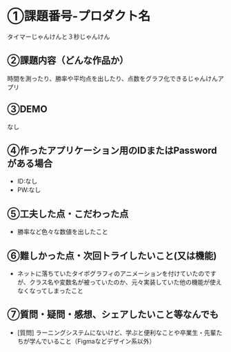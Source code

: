 # ①課題番号-プロダクト名

タイマーじゃんけんと３秒じゃんけん

## ②課題内容（どんな作品か）

時間を測ったり、勝率や平均点を出したり、点数をグラフ化できるじゃんけんアプリ

## ③DEMO

なし

## ④作ったアプリケーション用のIDまたはPasswordがある場合

- ID:なし
- PW:なし

## ⑤工夫した点・こだわった点

- 勝率など色々な数値を出したこと

## ⑥難しかった点・次回トライしたいこと(又は機能)

- ネットに落ちていたタイポグラフィのアニメーションを付けていたのですが、クラス名や変数名が被っていたのか、元々実装していた他の機能が使えなくなってしまったこと

## ⑦質問・疑問・感想、シェアしたいこと等なんでも

- [質問]
  ラーニングシステムにないけど、学ぶと便利なことや卒業生・先輩たちが学んでいること（Figmaなどデザイン系以外）
